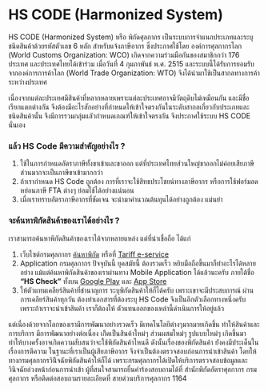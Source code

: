 HS CODE (Harmonized System)
===

HS CODE (Harmonized System) หรือ พิกัดศุลกากร เป็นระบบการจำแนกประเภทและระบุชนิดสินค้าด้วยรหัสตัวเลข 6 หลัก สำหรับแจ้งภาษีอากร ซึ่งประกาศใช้โดย องค์การศุลกากรโลก (World Customs Organization: WCO) เกิดจากความร่วมมือกันของสมาชิกกว่า 176 ประเทศ และประเทศไทยได้เข้าร่วม เมื่อวันที่ 4 กุมภาพันธ์ พ.ศ. 2515 และระบบนี้ได้รับการยอมรับจากองค์การการค้าโลก (World Trade Organization: WTO) จึงได้นำมาใช้เป็นสากลทางการค้าระหว่างประเทศ

เนื่องจากแต่ละประเทศมีสินค้าที่หลากหลายเพราะแต่ละประเทศอาจมีวัตถุดิบไม่เหมือนกัน และมีชื่อเรียกแตกต่างกัน จึงต้องมีอะไรสักอย่างที่กำหนดให้เข้าใจตรงกันในระดับสากลเกี่ยวกับประเภทและชนิดสินค้านั้น จึงมีการรวมกลุ่มแลัวกำหนดเกณฑ์ให้เข้าใจตรงกัน จึงประกาศใช้ระบบ HS CODE นั่นเอง

### แล้ว HS Code มีความสำคัญอย่างไร ?

1.  ใช้ในการกำหนดอัตราภาษีทั้งขาเข้าและขาออก แต่ที่ประเทศไทยส่วนใหญ่ขาออกไม่ค่อยเสียภาษี ส่วนมากจะเป็นภาษีขาเข้ามากกว่า
2.  ถ้าเรากำหนด HS Code ถูกต้อง การที่เราจะใช้สิทธประโชยน์ทางภาษีอากร หรือการใช้ฟอร์มลดหย่อนภาษี FTA ต่างๆ ย่อมใช้ได้อย่างแน่นอน
3.  เมื่อเราทราบอัตราภาษีอากรที่ชัดเจน จะนำมาคำนวณต้นทุนได้อย่างถูกต้อง แม่นยำ

### จะค้นหาพิกัดสินค้าของเราได้อย่างไร ?

เราสามารถค้นหาพิกัดสินค้าของเราได้จากหลายแหล่ง แต่ที่น่าเชื่อถือ ได้แก่

1.  เว็บไซต์กรมศุลกากร  [ค้นหาพิกัด](http://itd.customs.go.th/igtf/th/main_frame.jsp) หรือที่  [Tariff e-service](http://tariffeservice.customs.go.th/ITRF/)
2.  Application กรมศุลกากร ปัจจุบันนี้ ยุคสมัยนี้ ต้องรวดเร็ว หยิบมือถือขึ้นมาก็ทำอะไรได้หลายอย่าง แม้แต่ค้นหาพิกัดสินค้าของเราผ่านทาง Mobile Application ได้แล้วนะครับ ภายใต้ชื่อ **“HS Check”** ทั้งบน [Google Play](https://play.google.com/store/apps/details?id=com.igtfTCD&hl=th) และ [App Store](https://itunes.apple.com/th/app/hs-check/id1190764347?l=th&mt=8)
3.  ให้ตัวแทนเคลียร์สินค้าที่ชำนาญการ ระบุพิกัดสินค้าให้ก็ได้ครับ เพราะเขาจะมีประสบการณ์ ผ่านการเคลียร์สินค้าทุกวัน ต้องทำเอกสารที่ต้องระบุ HS Code จึงเป็นอีกตัวเลือกทางหนึ่งครับ เพราะถ้าเราจะนำเข้าสินค้า เราก็ต้องให้ ตัวแทนออกของเหล่านี้ดำเนินการให้อยู่แล้ว

แต่เนื่องด้วยจากโลกของเรามีการพัฒนาอย่างรวดเร็ว มีเทคโนโลยีต่างๆมากมายเกิดขึ้น ทำให้สินค้าและการบริการ มีการพัฒนาอย่างต่อเนื่อง เกิิดเป็นสินค้าใหม่ๆ ส่วนผสมใหม่ๆ รูปแบบใหม่ๆ เกิดขึ้นมา ทำให้บางครั้งอาจเกิดความสับสนว่าจะใช้พิกัดสินค้าไหนดี ดังนั้นเรื่องของพิกัดสินค้า ยังคงมีประเด็นในเรื่องการตีความ ในฐานะที่เราเป็นผู้เสียภาษีอากร จึงจำเป็นต้องตรวจสอบก่อนการนำเข้าสินค้า โดยให้ทางกรมศุลกากรวินิิจฉัยพิกัดสินค้าให้ก็ได้ เพราะกรมศุลกากรได้เปิดให้บริการตรวจสอบข้อมูลและวินิจฉัยล่วงหน้าก่อนการนำเข้า ผู้ที่สนใจสามารถยื่นคำร้องสอบถามได้ที่ สำนักพิกัดอัตราศุลกากร กรมศุลกากร หรือติดต่อสอบถามรายละเอียดที่ สายด่วนบริการศุลกากร 1164


<!--stackedit_data:
eyJoaXN0b3J5IjpbLTI1MTAzMThdfQ==
-->